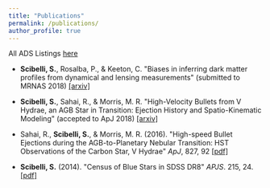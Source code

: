 ```yaml
---
title: "Publications"
permalink: /publications/
author_profile: true
---
```


All ADS Listings [here](https://ui.adsabs.harvard.edu/#search/filter_author_facet_hier_fq_author=AND&filter_author_facet_hier_fq_author=author_facet_hier%3A%220%2FScibelli%2C%20S%22&fq=%7B!type%3Daqp%20v%3D%24fq_author%7D&fq_author=(author_facet_hier%3A%220%2FScibelli%2C%20S%22)&q=%20%20author%3A%22Scibelli%22&sort=date%20desc%2C%20bibcode%20desc&p_=0)

* **Scibelli, S.**, Rosalba, P., & Keeton, C. &quot;Biases in inferring dark matter profiles from dynamical and lensing measurements&quot; (submitted to MRNAS 2018) [[arxiv]](https://arxiv.org/abs/1811.06556)

* **Scibelli, S.**, Sahai, R., & Morris, M. R. &quot;High-Velocity Bullets from V Hydrae, an AGB Star in Transition: Ejection History and Spatio-Kinematic Modeling&quot; (accepted to ApJ 2018) [[arxiv]](https://arxiv.org/abs/1811.09277)


* Sahai, R., **Scibelli, S.**, & Morris, M. R. (2016). &quot;High-speed Bullet Ejections during the AGB-to-Planetary Nebular Transition: HST Observations of the Carbon Star, V Hydrae&quot; <i>ApJ</i>, 827, 92 [[pdf]](http://samscibelli.github.io/files/Vhya_apj_827_2_92.pdf)


* **Scibelli, S.** (2014). &quot;Census of Blue Stars in SDSS DR8&quot; <i>APJS</i>. 215, 24. [[pdf]](http://samscibelli.github.io/files/Census_apjs_215_2_24.pdf)

